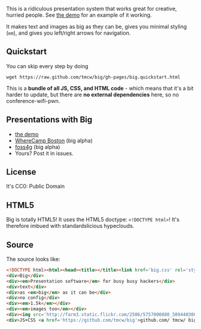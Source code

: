This is a ridiculous presentation system that works great for
creative, hurried people. See [the demo](http://macwright.org/big)
for an example of it working.

It makes text and images as big as they can be, gives you minimal
styling (`em`), and gives you left/right arrows for navigation.

## Quickstart

You can skip every step by doing

    wget https://raw.github.com/tmcw/big/gh-pages/big.quickstart.html

This is a **bundle of all JS, CSS, and HTML code** - which means that it's
a bit harder to update, but there are **no external dependencies** here,
so no conference-wifi-pwn.

## Presentations with Big

* [the demo](http://macwright.org/big)
* [WhereCamp Boston](http://macwright.org/presentations/wherecampboston/) (big alpha)
* [foss4g](http://macwright.org/presentations/foss4g/1.html) (big alpha)
* Yours? Post it in issues.

## License

It's CC0: Public Domain

## HTML5

Big is totally HTML5! It uses the HTML5 doctype: `<!DOCTYPE html>`!
It's therefore imbued with standardslicious hypeclouds.

## Source

The source looks like:

```html
<!DOCTYPE html><html><head><title></title><link href='big.css' rel='stylesheet' type='text/css' /><script src='big.js'></script></head><body>
<div>Big</div>
<div><em>Presentation software</em> for busy busy hackers</div>
<div>text</div>
<div>as <em>big</em> as it can be</div>
<div>no config</div>
<div><em>1.5k</em></div>
<div><em>images too</em></div>
<div><img src='http://farm3.static.flickr.com/2506/5757000880_509440308e_z.jpg' /></div>
<div>JS+CSS <a href='https://github.com/tmcw/big'>github.com/ tmcw/ big</a></div>
```
